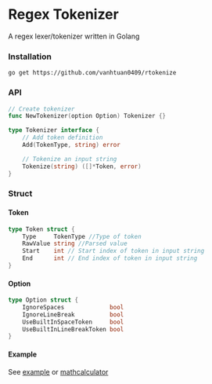# Regex Tokenizer

A regex lexer/tokenizer written in Golang

### Installation

```
go get https://github.com/vanhtuan0409/rtokenize
```

### API

```go
// Create tokenizer
func NewTokenizer(option Option) Tokenizer {}

type Tokenizer interface {
    // Add token definition
    Add(TokenType, string) error

    // Tokenize an input string
	Tokenize(string) ([]*Token, error)
}
```

### Struct

#### Token

```go
type Token struct {
	Type     TokenType //Type of token
	RawValue string //Parsed value
	Start    int // Start index of token in input string
	End      int // End index of token in input string
}
```

#### Option

```go
type Option struct {
	IgnoreSpaces             bool
	IgnoreLineBreak          bool
	UseBuiltInSpaceToken     bool
	UseBuiltInLineBreakToken bool
}
```

#### Example

See [example](example) or
[mathcalculator](https://github.com/vanhtuan0409/mathcalculator)
